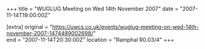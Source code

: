 +++
title = "WUGLUG Meeting on Wed 14th November 2007"
date = "2007-11-14T19:00:00Z"

[extra]
original = "https://uwcs.co.uk/events/wuglug-meeting-on-wed-14th-november-2007-1474489002698/"    
end = "2007-11-14T20:30:00Z"
location = "Ramphal R0.03/4"
+++



